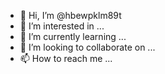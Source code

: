 - 👋 Hi, I’m @hbewpklm89t
- 👀 I’m interested in ...
- 🌱 I’m currently learning ...
- 💞️ I’m looking to collaborate on ...
- 📫 How to reach me ...

<!---
hbewpklm89t/hbewpklm89t is a ✨ special ✨ repository because its `README.md` (this file) appears on your GitHub profile.
You can click the Preview link to take a look at your changes.
--->
